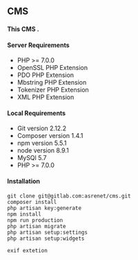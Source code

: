 ## CMS

#### This CMS .

#### Server Requirements
- PHP >= 7.0.0
- OpenSSL PHP Extension
- PDO PHP Extension
- Mbstring PHP Extension
- Tokenizer PHP Extension
- XML PHP Extension

#### Local Requirements
- Git version 2.12.2
- Composer version 1.4.1
- npm version 5.5.1
- node version 8.9.1
- MySQl 5.7
- PHP >= 7.0.0

#### Installation
```
git clone git@gitlab.com:asrenet/cms.git
composer install
php artisan key:generate
npm install
npm run production
php artisan migrate
php artisan setup:settings
php artisan setup:widgets

exif extetion
```
